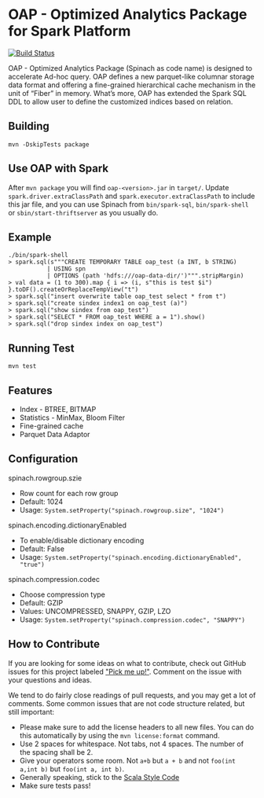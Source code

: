 # OAP - Optimized Analytics Package for Spark Platform
[![Build Status](https://travis-ci.org/Intel-bigdata/OAP.svg?branch=master)](https://travis-ci.org/Intel-bigdata/OAP)

OAP - Optimized Analytics Package (Spinach as code name) is designed to accelerate Ad-hoc query. OAP defines a new parquet-like columnar storage data format and offering a fine-grained hierarchical cache mechanism in the unit of “Fiber” in memory. What’s more, OAP has extended the Spark SQL DDL to allow user to define the customized indices based on relation.
## Building
```
mvn -DskipTests package
```
## Use OAP with Spark
After `mvn package` you will find `oap-<version>.jar` in `target/`. Update `spark.driver.extraClassPath` and `spark.executor.extraClassPath` to include this jar file, and you can use Spinach from `bin/spark-sql`, `bin/spark-shell` or `sbin/start-thriftserver` as you usually do.
## Example
```
./bin/spark-shell
> spark.sql(s"""CREATE TEMPORARY TABLE oap_test (a INT, b STRING)
           | USING spn
           | OPTIONS (path 'hdfs:///oap-data-dir/')""".stripMargin)
> val data = (1 to 300).map { i => (i, s"this is test $i") }.toDF().createOrReplaceTempView("t")
> spark.sql("insert overwrite table oap_test select * from t")
> spark.sql("create sindex index1 on oap_test (a)")
> spark.sql("show sindex from oap_test")
> spark.sql("SELECT * FROM oap_test WHERE a = 1").show()
> spark.sql("drop sindex index on oap_test")
```
## Running Test
```
mvn test
```
## Features
* Index - BTREE, BITMAP
* Statistics - MinMax, Bloom Filter
* Fine-grained cache
* Parquet Data Adaptor
## Configuration
spinach.rowgroup.szie
* Row count for each row group
* Default: 1024
* Usage: `System.setProperty("spinach.rowgroup.size", "1024")`

spinach.encoding.dictionaryEnabled
* To enable/disable dictionary encoding
* Default: False
* Usage: `System.setProperty("spinach.encoding.dictionaryEnabled", "true")`

spinach.compression.codec
* Choose compression type
* Default: GZIP
* Values: UNCOMPRESSED, SNAPPY, GZIP, LZO
* Usage: `System.setProperty("spinach.compression.codec", "SNAPPY")`
## How to Contribute
If you are looking for some ideas on what to contribute, check out GitHub issues for this project labeled ["Pick me up!"](https://github.com/Intel-bigdata/Spinach/issues?labels=pick+me+up%21&state=open).
Comment on the issue with your questions and ideas.

We tend to do fairly close readings of pull requests, and you may get a lot of comments. Some common issues that are not code structure related, but still important:
* Please make sure to add the license headers to all new files. You can do this automatically by using the `mvn license:format` command.
* Use 2 spaces for whitespace. Not tabs, not 4 spaces. The number of the spacing shall be 2.
* Give your operators some room. Not `a+b` but `a + b` and not `foo(int a,int b)` but `foo(int a, int b)`.
* Generally speaking, stick to the [Scala Style Code](http://docs.scala-lang.org/style/)
* Make sure tests pass!

